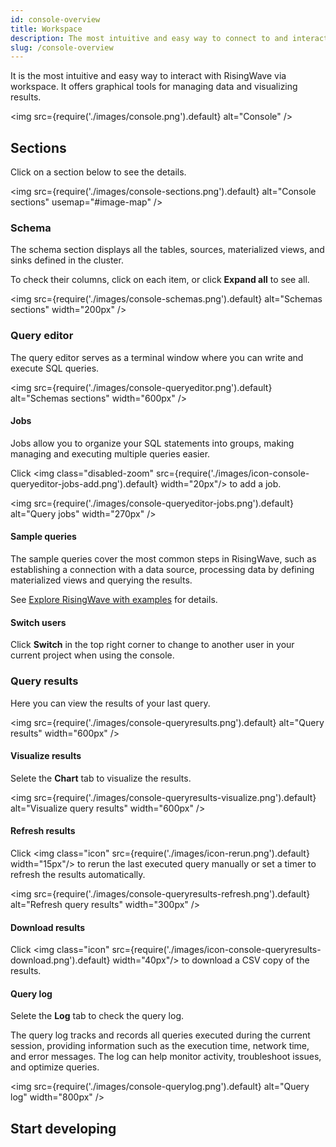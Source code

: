 ```yaml
---
id: console-overview
title: Workspace
description: The most intuitive and easy way to connect to and interact with RisingWave.
slug: /console-overview
---
```


It is the most intuitive and easy way to interact with RisingWave via workspace. It offers graphical tools for managing data and visualizing results.

<img
src={require('./images/console.png').default}
alt="Console"
/>

<defaultButton text="Go to query console" url="https://cloud.risingwave.com/console/" block/>

## Sections

Click on a section below to see the details.

<img
src={require('./images/console-sections.png').default}
alt="Console sections"
usemap="#image-map"
/>

<map name="image-map">
    <area href="#schema" coords="2,2,179,573" shape="rect" />
    <area href="#query-editor" coords="183,2,710,360" shape="rect" />
    <area href="#query-results" coords="183,364,710,573" shape="rect" />
</map>

### Schema

The schema section displays all the tables, sources, materialized views, and sinks defined in the cluster.

To check their columns, click on each item, or click **Expand all** to see all.

<img
src={require('./images/console-schemas.png').default}
alt="Schemas sections"
width="200px"
/>

### Query editor

The query editor serves as a terminal window where you can write and execute SQL queries.

<img
src={require('./images/console-queryeditor.png').default}
alt="Schemas sections"
width="600px"
/>

#### Jobs

Jobs allow you to organize your SQL statements into groups, making managing and executing multiple queries easier.

Click <img class="disabled-zoom" src={require('./images/icon-console-queryeditor-jobs-add.png').default} width="20px"/> to add a job.

<img
src={require('./images/console-queryeditor-jobs.png').default}
alt="Query jobs"
width="270px"
/>

#### Sample queries

The sample queries cover the most common steps in RisingWave, such as establishing a connection with a data source, processing data by defining materialized views and querying the results.

See [Explore RisingWave with examples](/quickstart.md/?step=4) for details.

#### Switch users

Click **Switch** in the top right corner to change to another user in your current project when using the console.

### Query results

Here you can view the results of your last query.

<img
src={require('./images/console-queryresults.png').default}
alt="Query results"
width="600px"
/>

#### Visualize results

Selete the **Chart** tab to visualize the results.

<img
src={require('./images/console-queryresults-visualize.png').default}
alt="Visualize query results"
width="600px"
/>

#### Refresh results

Click <img class="icon" src={require('./images/icon-rerun.png').default} width="15px"/> to rerun the last executed query manually or set a timer to refresh the results automatically.

<img
src={require('./images/console-queryresults-refresh.png').default}
alt="Refresh query results"
width="300px"
/>

#### Download results

Click <img class="icon" src={require('./images/icon-console-queryresults-download.png').default} width="40px"/> to download a CSV copy of the results.

#### Query log

Selete the **Log** tab to check the query log.

The query log tracks and records all queries executed during the current session, providing information such as the execution time, network time, and error messages. The log can help monitor activity, troubleshoot issues, and optimize queries.

<img
src={require('./images/console-querylog.png').default}
alt="Query log"
width="800px"
/>

## Start developing

<card
title="Develop with RisingWave Cloud"
content="RisingWave Cloud leverages the superpower of RisingWave, an open-source distributed SQL database specifically designed for stream processing. Start building your real-time applications with RisingWave using the console."
cloud="develop-overview"
/>
